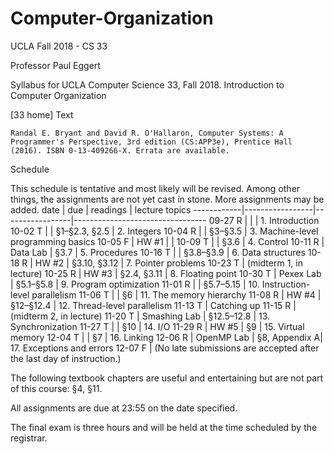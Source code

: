 # Computer-Organization
UCLA Fall 2018 - CS 33

Professor Paul Eggert

Syllabus for UCLA Computer Science 33, Fall 2018.
Introduction to Computer Organization

[33 home]
Text

    Randal E. Bryant and David R. O'Hallaron, Computer Systems: A Programmer's Perspective, 3rd edition (CS:APP3e), Prentice Hall (2016). ISBN 0-13-409266-X. Errata are available.

Schedule

This schedule is tentative and most likely will be revised. Among other things, the assignments are not yet cast in stone. More assignments may be added.
date 	    |    due 	      |  readings 	    |  lecture topics
------------|-----------------|-----------------|---------------------------------
09-27 R 	|		          |                 |   1. Introduction
10-02 T 	|	              |  §1–§2.3, §2.5 	|   2. Integers
10-04 R 	|	              |  §3–§3.5 	    |  3. Machine-level programming basics
10-05 F 	|    HW #1		  |	                |
10-09 T 	|	              |  §3.6 	        |  4. Control
10-11 R 	|    Data Lab 	  |  §3.7 	        |  5. Procedures
10-16 T 	|	              |  §3.8–§3.9 	    |  6. Data structures
10-18 R 	|    HW #2 	      |  §3.10, §3.12 	|  7. Pointer problems
10-23 T 	|		(midterm 1, in lecture)
10-25 R 	|    HW #3 	      | §2.4, §3.11 	|  8. Floating point
10-30 T 	|    Pexex Lab    | §5.1–§5.8	    |  9. Program optimization
11-01 R 	|	              |  §5.7–5.15      |	10. Instruction-level parallelism
11-06 T 	|	              |  §6 	        |    11. The memory hierarchy
11-08 R 	|    HW #4 	      |  §12–§12.4 	    |  12. Thread-level parallelism
11-13 T 	|		                              Catching up
11-15 R 	|		(midterm 2, in lecture)
11-20 T 	|    Smashing Lab | §12.5–12.8 	    |  13. Synchronization
11-27 T 	|	              |  §10 	        |  14. I/O
11-29 R 	|    HW #5 	      |  §9 	        |    15. Virtual memory
12-04 T 	|                 |  §7 	        |    16. Linking
12-06 R 	|    OpenMP Lab   |	  §8, Appendix A| 	17. Exceptions and errors
12-07 F 	|    (No late submissions are accepted after the last day of instruction.)

The following textbook chapters are useful and entertaining but are not part of this course: §4, §11.

All assignments are due at 23:55 on the date specified.

The final exam is three hours and will be held at the time scheduled by the registrar.

